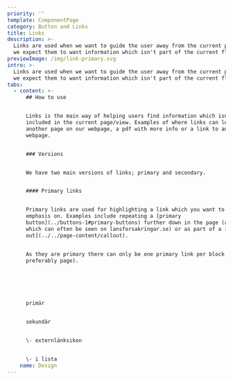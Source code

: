 ```yaml
---
priority: ''
template: ComponentPage
category: Button and Links
title: Links
description: >-
  Links are used when we want to guide the user away from the current page, as
  we expect them to want information which isn't part of the current flow.
previewImage: /img/link-primary.svg
intro: >-
  Links are used when we want to guide the user away from the current page, as
  we expect them to want information which isn't part of the current flow.
tabs:
  - content: >-
      ## How to use


      Links is the main way of helping users find information which isn't
      included in the current page/view. Examples of where links can lead are
      another page on our webpage, a pdf with more info or a link to an external
      webpage. 


      ### Versions


      We have two main versions of links; primary and secondary. 


      #### Primary links


      Primary links are used for highlighting a link which you want to put extra
      emphasis on. Examples include repeating a [primary
      button](../buttons-1#primary-buttons) further down in the page (a pattern
      which can often be seen on lansforsakringar.se) or as part of a [call
      out](../../page-content/callout).


      As they are primary there can only be one primary link per block (and
      preferably page).






      primär


      sekundär


      \- externlänksikon


      \- i lista
    name: Design
---
```


